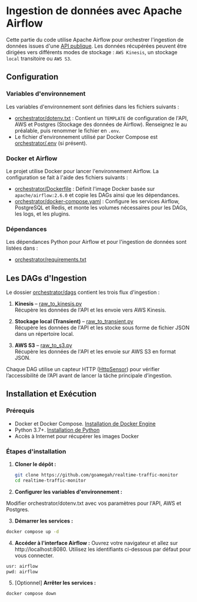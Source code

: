 # Ingestion de données avec Apache Airflow

Cette partie du code utilise Apache Airflow pour orchestrer l'ingestion de données issues d'une [API publique](https://data.rennesmetropole.fr/explore/dataset/etat-du-trafic-en-temps-reel/information/). Les données récupérées peuvent être dirigées vers différents modes de stockage : ```AWS Kinesis```, un stockage ```local``` transitoire ou ```AWS S3```.

## Configuration

### Variables d'environnement

Les variables d'environnement sont définies dans les fichiers suivants :
- [orchestrator/dotenv.txt](orchestrator/dotenv.txt) : Contient un ```TEMPLATE``` de configuration de l'API, AWS et Postgres (Stockage des données de Airflow). Renseignez le au préalable, puis renommer le fichier en ```.env```.
- Le fichier d'environnement utilisé par Docker Compose est [orchestrator/.env](orchestrator/.env) (si présent).

### Docker et Airflow

Le projet utilise Docker pour lancer l'environnement Airflow. La configuration se fait à l'aide des fichiers suivants :
- [orchestrator/Dockerfile](Dockerfile) : Définit l'image Docker basée sur `apache/airflow:2.6.0` et copie les DAGs ainsi que les dépendances.
- [orchestrator/docker-compose.yaml](docker-compose.yaml) : Configure les services Airflow, PostgreSQL et Redis, et monte les volumes nécessaires pour les DAGs, les logs, et les plugins.

### Dépendances

Les dépendances Python pour Airflow et pour l'ingestion de données sont listées dans :
- [orchestrator/requirements.txt](requirements.txt)

## Les DAGs d'Ingestion

Le dossier [orchestrator/dags](dags) contient les trois flux d'ingestion :

1. **Kinesis** – [raw_to_kinesis.py](dags/raw_to_kinesis.py)  
   Récupère les données de l'API et les envoie vers AWS Kinesis.

2. **Stockage local (Transient)** – [raw_to_transient.py](dags/raw_to_transient.py)  
   Récupère les données de l'API et les stocke sous forme de fichier JSON dans un répertoire local.

3. **AWS S3** – [raw_to_s3.py](dags/raw_to_s3.py)  
   Récupère les données de l'API et les envoie sur AWS S3 en format JSON.

Chaque DAG utilise un capteur HTTP ([HttpSensor](https://airflow.apache.org/docs/apache-airflow-providers-http/stable/_api/airflow/providers/http/sensors/http/index.html)) pour vérifier l’accessibilité de l’API avant de lancer la tâche principale d’ingestion.

## Installation et Exécution

### Prérequis

- Docker et Docker Compose. [Installation de Docker Engine](https://docs.docker.com/engine/install/)
- Python 3.7+. [Installation de Python](https://www.python.org/downloads/)
- Accès à Internet pour récupérer les images Docker

### Étapes d'installation

1. **Cloner le dépôt :**
   ```sh
   git clone https://github.com/goamegah/realtime-traffic-monitor
   cd realtime-traffic-monitor
   ```

2. **Configurer les variables d'environnement :**

Modifier orchestrator/dotenv.txt avec vos paramètres pour l'API, AWS et Postgres.

3. **Démarrer les services :**
```sh
docker compose up -d
```

4. **Accéder à l'interface Airflow :** Ouvrez votre navigateur et allez sur http://localhost:8080.
Utilisez les identifiants ci-dessous par défaut pour vous connecter.

```dockerfile
usr: airflow
pwd: airflow
```

5. [Optionnel] **Arrêter les services :**

```bash
docker compose down
```